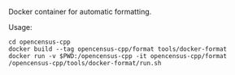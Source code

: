 Docker container for automatic formatting.

Usage:

```shell
cd opencensus-cpp
docker build --tag opencensus-cpp/format tools/docker-format
docker run -v $PWD:/opencensus-cpp -it opencensus-cpp/format /opencensus-cpp/tools/docker-format/run.sh
```
